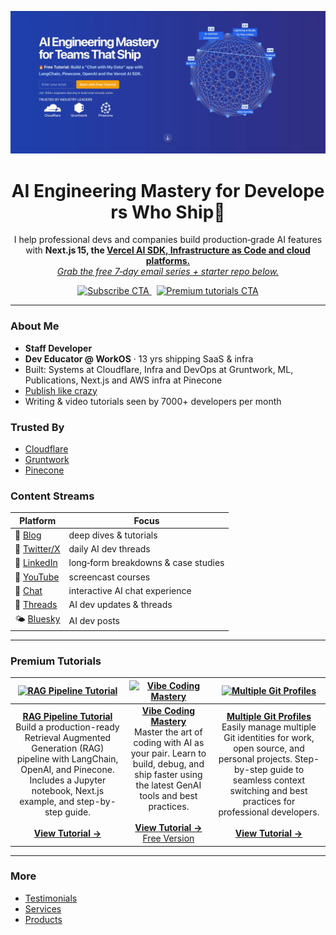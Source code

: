 <p align="center">
  <a href="https://zackproser.com"><img src="img/hero.webp" width="900" alt="Modern Coding" /></a>
</p>

<h1 align="center">AI Engineering Mastery for Developers Who Ship🚀</h1>

<p align="center">
  I help professional devs and companies build production‑grade AI features with <strong>Next.js 15, the <a href="https://zackproser.com/blog/vercel-ai-sdk">Vercel AI SDK, Infrastructure as Code and cloud platforms.</strong><br/>
  <em>Grab the free 7‑day email series + starter repo below.</em>
</p>

<p align="center">
  <a href="https://zackproser.com/">
    <img src="https://img.shields.io/badge/Join%201,500%2B%20Engineers%20%E2%9C%85-Start%20Here-purple?style=for-the-badge" alt="Subscribe CTA"/>
  </a>
  &nbsp;
  <a href="https://zackproser.com/products">
    <img src="https://img.shields.io/badge/View%20Premium%20Tutorials-gold?style=for-the-badge" alt="Premium tutorials CTA"/>
  </a>
</p>

---

### About Me

- **Staff Developer**
- **Dev Educator @ WorkOS** · 13 yrs shipping SaaS & infra
- Built: Systems at Cloudflare, Infra and DevOps at Gruntwork, ML, Publications, Next.js and AWS infra at Pinecone
- [Publish like crazy](https://zackproser.com/publications)
- Writing & video tutorials seen by 7000+ developers per month 

### Trusted By

- [Cloudflare](https://www.cloudflare.com)
- [Gruntwork](https://gruntwork.io)
- [Pinecone](https://www.pinecone.io)

### Content Streams

| Platform | Focus |
|----------|-------|
| 📝 [Blog](https://zackproser.com/blog) | deep dives & tutorials |
| 🧵 [Twitter/X](https://twitter.com/zackproser) | daily AI dev threads |
| 🔗 [LinkedIn](https://www.linkedin.com/in/zackproser/) | long‑form breakdowns & case studies |
| 🎥 [YouTube](https://youtube.com/@zackproser) | screencast courses |
| 💬 [Chat](https://zackproser.com/chat) | interactive AI chat experience |
| 🧵 [Threads](https://www.threads.net/@zackproser) | AI dev updates & threads |
| 🌤️ [Bluesky](https://bsky.app/profile/zackproser.bsky.social) | AI dev posts |

---

### Premium Tutorials

| [![RAG Pipeline Tutorial](img/rag-chatbot.avif)](https://zackproser.com/products/rag-pipeline-tutorial) | [![Vibe Coding Mastery](img/vibe-coding-premium.avif)](https://zackproser.com/products/vibe-coding-mastery) | [![Multiple Git Profiles](img/multiple-git-profiles.avif)](https://zackproser.com/products/multiple-git-profiles) |
|:---:|:---:|:---:|
| **[RAG Pipeline Tutorial](https://zackproser.com/products/rag-pipeline-tutorial)**<br/>Build a production-ready Retrieval Augmented Generation (RAG) pipeline with LangChain, OpenAI, and Pinecone. Includes a Jupyter notebook, Next.js example, and step-by-step guide.<br/><br/>[**View Tutorial →**](https://zackproser.com/products/rag-pipeline-tutorial) | **[Vibe Coding Mastery](https://zackproser.com/products/vibe-coding-mastery)**<br/>Master the art of coding with AI as your pair. Learn to build, debug, and ship faster using the latest GenAI tools and best practices.<br/><br/>[**View Tutorial →**](https://zackproser.com/products/vibe-coding-mastery)<br/>[Free Version](https://zackproser.com/blog/vibe-coding-guide) | **[Multiple Git Profiles](https://zackproser.com/products/multiple-git-profiles)**<br/>Easily manage multiple Git identities for work, open source, and personal projects. Step-by-step guide to seamless context switching and best practices for professional developers.<br/><br/>[**View Tutorial →**](https://zackproser.com/products/multiple-git-profiles) |

---

### More

- [Testimonials](https://zackproser.com/testimonials)
- [Services](https://zackproser.com/services)
- [Products](https://zackproser.com/products)